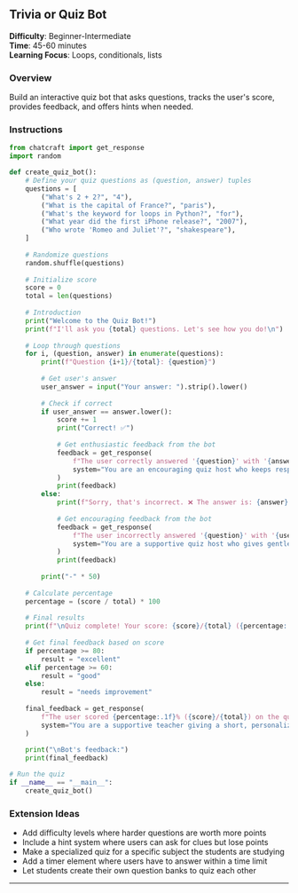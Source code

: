 ## Trivia or Quiz Bot

**Difficulty**: Beginner-Intermediate  
**Time**: 45-60 minutes  
**Learning Focus**: Loops, conditionals, lists

### Overview

Build an interactive quiz bot that asks questions, tracks the user's score, provides feedback, and offers hints when needed.

### Instructions

```python
from chatcraft import get_response
import random

def create_quiz_bot():
    # Define your quiz questions as (question, answer) tuples
    questions = [
        ("What's 2 + 2?", "4"),
        ("What is the capital of France?", "paris"),
        ("What's the keyword for loops in Python?", "for"),
        ("What year did the first iPhone release?", "2007"),
        ("Who wrote 'Romeo and Juliet'?", "shakespeare"),
    ]
    
    # Randomize questions
    random.shuffle(questions)
    
    # Initialize score
    score = 0
    total = len(questions)
    
    # Introduction
    print("Welcome to the Quiz Bot!")
    print(f"I'll ask you {total} questions. Let's see how you do!\n")
    
    # Loop through questions
    for i, (question, answer) in enumerate(questions):
        print(f"Question {i+1}/{total}: {question}")
        
        # Get user's answer
        user_answer = input("Your answer: ").strip().lower()
        
        # Check if correct
        if user_answer == answer.lower():
            score += 1
            print("Correct! ✅")
            
            # Get enthusiastic feedback from the bot
            feedback = get_response(
                f"The user correctly answered '{question}' with '{answer}'. Give a short, enthusiastic response.",
                system="You are an encouraging quiz host who keeps responses to one short sentence."
            )
            print(feedback)
        else:
            print(f"Sorry, that's incorrect. ❌ The answer is: {answer}")
            
            # Get encouraging feedback from the bot
            feedback = get_response(
                f"The user incorrectly answered '{question}' with '{user_answer}' instead of '{answer}'. Give a short, encouraging response.",
                system="You are a supportive quiz host who gives gentle encouragement in one sentence."
            )
            print(feedback)
        
        print("-" * 50)
    
    # Calculate percentage
    percentage = (score / total) * 100
    
    # Final results
    print(f"\nQuiz complete! Your score: {score}/{total} ({percentage:.1f}%)")
    
    # Get final feedback based on score
    if percentage >= 80:
        result = "excellent"
    elif percentage >= 60:
        result = "good"
    else:
        result = "needs improvement"
        
    final_feedback = get_response(
        f"The user scored {percentage:.1f}% ({score}/{total}) on the quiz, which is {result}. Give them feedback and encouragement.",
        system="You are a supportive teacher giving a short, personalized assessment."
    )
    
    print("\nBot's feedback:")
    print(final_feedback)

# Run the quiz
if __name__ == "__main__":
    create_quiz_bot()
```

### Extension Ideas

- Add difficulty levels where harder questions are worth more points
- Include a hint system where users can ask for clues but lose points
- Make a specialized quiz for a specific subject the students are studying
- Add a timer element where users have to answer within a time limit
- Let students create their own question banks to quiz each other

---